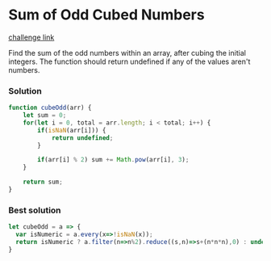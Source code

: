 Sum of Odd Cubed Numbers 
===

[challenge link](https://www.codewars.com/kata/580dda86c40fa6c45f00028a/train/javascript)

Find the sum of the odd numbers within an array, after cubing the initial integers. The function should return undefined if any of the values aren't numbers.

### Solution
```javascript
function cubeOdd(arr) {
    let sum = 0;
    for(let i = 0, total = arr.length; i < total; i++) {
        if(isNaN(arr[i])) {
            return undefined;
        }

        if(arr[i] % 2) sum += Math.pow(arr[i], 3);
    }

    return sum;
}
```

### Best solution
```javascript
let cubeOdd = a => {
  var isNumeric = a.every(x=>!isNaN(x));
  return isNumeric ? a.filter(n=>n%2).reduce((s,n)=>s+(n*n*n),0) : undefined;
}
```